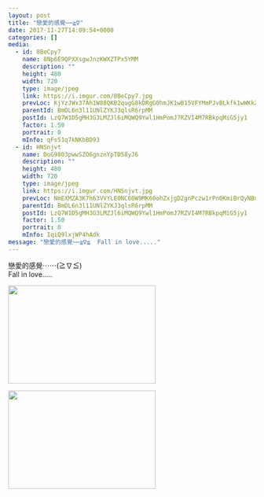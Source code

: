 ```yaml
---
layout: post
title: "戀愛的感覺⋯⋯≧∇" 
date: 2017-11-27T14:09:54+0000 
categories: [] 
media:
  - id: 8BeCpy7
    name: 8Np6E9QPXXsgwJnzKWXZTPx5YMM
    description: ""   
    height: 480
    width: 720
    type: image/jpeg
    link: https://i.imgur.com/8BeCpy7.jpg
    prevLoc: KjYzJWx37Ah1W88QKB2qugG8kDRgG0hmJK1wB15VFYMmPJvBLkfk1wWKkZkOIBG6EGq22DFvVJKOPLAvCJxOO0r9L2sKkDljZQG0SEJlnVyZNNFlBOXpXzlytyk1018Bmqh4NpWAOZ11hY18A70V94s7nvPJgqmYhRO0rRL1K3FOyy7Nkz4XtXl5K33YBBtmjPqNJvYRU0xk8EPOlwhL4vx269goiroDOVx5nnimzEGJPw55ckyPzDpqYrUA7NOrl4Pxf7q
    parentId: BmDL6n3l11UNlZYKJ3qlsR6rpMM
    postId: LzQ7W1D5gMH3G3LMZJl6iMQWQ9Ywl1HmPomJ7RZVI4M7RBkpqMiG5jy1
    factor: 1.50
    portrait: 0
    mInfo: qFs51q7kNKbBD93
  - id: HNSnjvt
    name: DoG9803pwwSZO6gnznYpTD58yJ6
    description: ""   
    height: 480
    width: 720
    type: image/jpeg
    link: https://i.imgur.com/HNSnjvt.jpg
    prevLoc: NmEXMZA3K7h63VVYLE0NC60W9MK60ohZxjgD2gnPczw1rPn0KmiBrQyNBnB4CoRmrRB66Pt3ARxpDQW3ilZPPY4Z0NuW7lKxJN5jfkxpXVRB00hPoNRW02ygSGYOxwyzX5U8gV6n9957tv8QJvPJXLTDj6yrEJDyuQZwXQVDvOioKK0NxRWOtOzM9KKYA7f2YQR8nLLyCq7OD00GnLtOVqlYWG4mu9BL6WBJZ3H29DXZzrqnFkY21mJgN2HZ6XzyzWwrSwl
    parentId: BmDL6n3l11UNlZYKJ3qlsR6rpMM
    postId: LzQ7W1D5gMH3G3LMZJl6iMQWQ9Ywl1HmPomJ7RZVI4M7RBkpqMiG5jy1
    factor: 1.50
    portrait: 0
    mInfo: IqiQ9lxjWP4hAdk
message: "戀愛的感覺⋯⋯≧∇≦  Fall in love....."
---
```


戀愛的感覺⋯⋯(≧∇≦)  
Fall in love.....


[//]: #media:  
<a href="https://i.imgur.com/8BeCpy7.jpg"><img src="https://i.imgur.com/8BeCpy7.jpg" height="200" width="300" /></a> 
  

<a href="https://i.imgur.com/HNSnjvt.jpg"><img src="https://i.imgur.com/HNSnjvt.jpg" height="200" width="300" /></a> 
 
